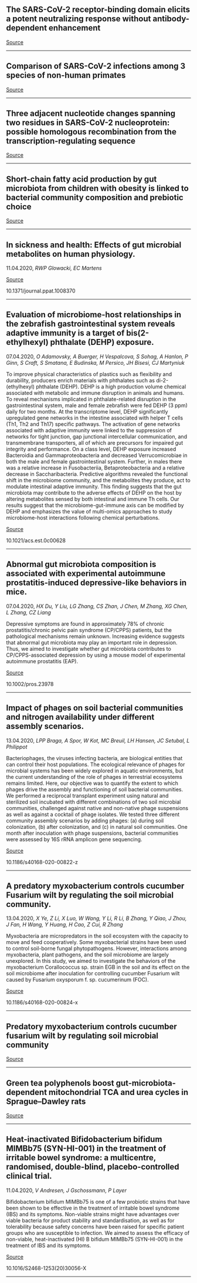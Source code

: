 ## The SARS-CoV-2 receptor-binding domain elicits a potent neutralizing response without antibody-dependent enhancement

[Source](https://www.biorxiv.org/content/10.1101/2020.04.10.036418v1?%3Fcollection=)

---

## Comparison of SARS-CoV-2 infections among 3 species of non-human primates

[Source](https://www.biorxiv.org/content/10.1101/2020.04.08.031807v1.abstract?%3Fcollection=)

---

## Three adjacent nucleotide changes spanning two residues in SARS-CoV-2 nucleoprotein: possible homologous recombination from the transcription-regulating sequence

[Source](https://www.biorxiv.org/content/10.1101/2020.04.10.029454v1.abstract?%3Fcollection=)

---

## Short-chain fatty acid production by gut microbiota from children with obesity is linked to bacterial community composition and prebiotic choice

[Source](https://www.biorxiv.org/content/10.1101/2020.04.10.035808v1.abstract?%3Fcollection=)

---

## In sickness and health: Effects of gut microbial metabolites on human physiology.
 11.04.2020, _RWP Glowacki, EC Martens_



[Source](https://journals.plos.org/plospathogens/article?id=10.1371/journal.ppat.1008370)

10.1371/journal.ppat.1008370

---

## Evaluation of microbiome-host relationships in the zebrafish gastrointestinal system reveals adaptive immunity is a target of bis(2-ethylhexyl) phthalate (DEHP) exposure.
 07.04.2020, _O Adamovsky, A Buerger, H Vespalcova, S Sohag, A Hanlon, P Ginn, S Craft, S Smatana, E Budinska, M Persico, JH Bisesi, CJ Martyniuk_


To improve physical characteristics of plastics such as flexibility and durability, producers enrich materials with phthalates such as di-2-(ethylhexyl) phthalate (DEHP). DEHP is a high production volume chemical associated with metabolic and immune disruption in animals and humans. To reveal mechanisms implicated in phthalate-related disruption in the gastrointestinal system, male and female zebrafish were fed DEHP (3 ppm) daily for two months. At the transcriptome level, DEHP significantly upregulated gene networks in the intestine associated with helper T cells (Th1, Th2 and Th17) specific pathways. The activation of gene networks associated with adaptive immunity were linked to the suppression of networks for tight junction, gap junctional intercellular communication, and transmembrane transporters, all of which are precursors for impaired gut integrity and performance. On a class level, DEHP exposure increased Bacteroidia and Gammaproteobacteria and decreased Verrucomicrobiae in both the male and female gastrointestinal system. Further, in males there was a relative increase in Fusobacteriia, Betaproteobacteria and a relative decrease in Saccharibacteria. Predictive algorithms revealed the functional shift in the microbiome community, and the metabolites they produce, act to modulate intestinal adaptive immunity. This finding suggests that the gut microbiota may contribute to the adverse effects of DEHP on the host by altering metabolites sensed by both intestinal and immune Th cells. Our results suggest that the microbiome-gut-immune axis can be modified by DEHP and emphasizes the value of multi-omics approaches to study microbiome-host interactions following chemical perturbations.

[Source](https://pubs.acs.org/doi/10.1021/acs.est.0c00628)

10.1021/acs.est.0c00628

---

## Abnormal gut microbiota composition is associated with experimental autoimmune prostatitis-induced depressive-like behaviors in mice.
 07.04.2020, _HX Du, Y Liu, LG Zhang, CS Zhan, J Chen, M Zhang, XG Chen, L Zhang, CZ Liang_


Depressive symptoms are found in approximately 78% of chronic prostatitis/chronic pelvic pain syndrome (CP/CPPS) patients, but the pathological mechanisms remain unknown. Increasing evidence suggests that abnormal gut microbiota may play an important role in depression. Thus, we aimed to investigate whether gut microbiota contributes to CP/CPPS-associated depression by using a mouse model of experimental autoimmune prostatitis (EAP).

[Source](https://onlinelibrary.wiley.com/doi/abs/10.1002/pros.23978)

10.1002/pros.23978

---

## Impact of phages on soil bacterial communities and nitrogen availability under different assembly scenarios.
 13.04.2020, _LPP Braga, A Spor, W Kot, MC Breuil, LH Hansen, JC Setubal, L Philippot_


Bacteriophages, the viruses infecting bacteria, are biological entities that can control their host populations. The ecological relevance of phages for microbial systems has been widely explored in aquatic environments, but the current understanding of the role of phages in terrestrial ecosystems remains limited. Here, our objective was to quantify the extent to which phages drive the assembly and functioning of soil bacterial communities. We performed a reciprocal transplant experiment using natural and sterilized soil incubated with different combinations of two soil microbial communities, challenged against native and non-native phage suspensions as well as against a cocktail of phage isolates. We tested three different community assembly scenarios by adding phages: (a) during soil colonization, (b) after colonization, and (c) in natural soil communities. One month after inoculation with phage suspensions, bacterial communities were assessed by 16S rRNA amplicon gene sequencing.

[Source](https://microbiomejournal.biomedcentral.com/articles/10.1186/s40168-020-00822-z)

10.1186/s40168-020-00822-z

---

## A predatory myxobacterium controls cucumber Fusarium wilt by regulating the soil microbial community.
 13.04.2020, _X Ye, Z Li, X Luo, W Wang, Y Li, R Li, B Zhang, Y Qiao, J Zhou, J Fan, H Wang, Y Huang, H Cao, Z Cui, R Zhang_


Myxobacteria are micropredators in the soil ecosystem with the capacity to move and feed cooperatively. Some myxobacterial strains have been used to control soil-borne fungal phytopathogens. However, interactions among myxobacteria, plant pathogens, and the soil microbiome are largely unexplored. In this study, we aimed to investigate the behaviors of the myxobacterium Corallococcus sp. strain EGB in the soil and its effect on the soil microbiome after inoculation for controlling cucumber Fusarium wilt caused by Fusarium oxysporum f. sp. cucumerinum (FOC).

[Source](https://microbiomejournal.biomedcentral.com/articles/10.1186/s40168-020-00824-x)

10.1186/s40168-020-00824-x

---

## Predatory myxobacterium controls cucumber fusarium wilt by regulating soil microbial community

[Source](https://microbiomejournal.biomedcentral.com/articles/10.1186/s40168-020-00824-x)

---

## Green tea polyphenols boost gut-microbiota-dependent mitochondrial TCA and urea cycles in Sprague–Dawley rats

[Source](https://www.sciencedirect.com/science/article/pii/S095528631930823X)

---

## Heat-inactivated Bifidobacterium bifidum MIMBb75 (SYN-HI-001) in the treatment of irritable bowel syndrome: a multicentre, randomised, double-blind, placebo-controlled clinical trial.
 11.04.2020, _V Andresen, J Gschossmann, P Layer_


Bifidobacterium bifidum MIMBb75 is one of a few probiotic strains that have been shown to be effective in the treatment of irritable bowel syndrome (IBS) and its symptoms. Non-viable strains might have advantages over viable bacteria for product stability and standardisation, as well as for tolerability because safety concerns have been raised for specific patient groups who are susceptible to infection. We aimed to assess the efficacy of non-viable, heat-inactivated (HI) B bifidum MIMBb75 (SYN-HI-001) in the treatment of IBS and its symptoms.

[Source](https://www.thelancet.com/pdfs/journals/langas/PIIS2468-1253(20)30056-X.pdf)

10.1016/S2468-1253(20)30056-X

---

